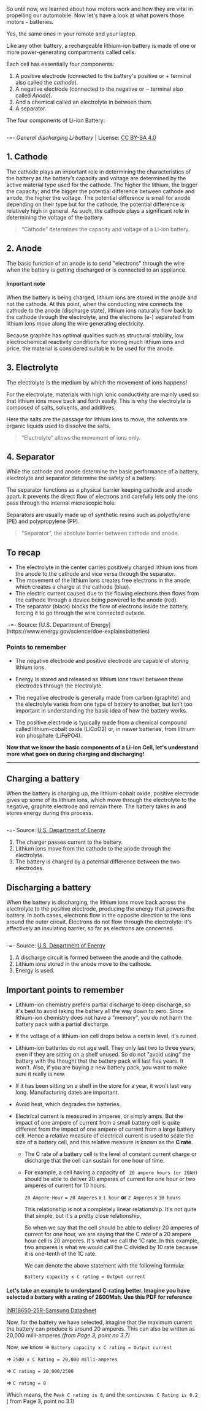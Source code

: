 So until now, we learned about how motors work and how they are vital in propelling our automobile. Now let's have a look at what powers those motors - batteries.

Yes, the same ones in your remote and your laptop.

Like any other battery, a rechargeable lithium-ion battery is made of one or more power-generating compartments called cells. 

Each cell has essentially four components: 
1. A positive electrode (connected to the battery's positive or + terminal also called the _cathode_).
2. A negative electrode (connected to the negative or − terminal also called _Anode_).
3. And a chemical called an electrolyte in between them. 
4. A separator.


The four components of Li-ion Battery​:

<img class="mx-auto w-auto md:w-auto" alt src="https://do7js0tdxrds1.cloudfront.net/0gsx7cuo21uo8qt4c86m0fa1pft3?response-content-disposition=inline%3B+filename%3D%22512px-General_discharging_Li_battery_diagram.svg.png%22%3B&response-content-type=image%2Fpng&Expires=1693400804&Signature=BKWh5utKrXcPRa6BSP4uPapE-fDqFGuUPySF4zTTRaR7xlB52IMj~mQOAnOY8AOG4H1Qttv0mJkFbb8AbcebzS~ZqI79soHi1aeCbjMcMdWQnkW-bALhAsV4Ymo~VKPBx0~v6pmyyv1oUO8qEj4u1fCeER~rCXJ09YMT2hErYimns5sxG2C9pd~O~QpTEkOdj8Tno8MMSHkMoFZQNYlg-~jhqowYnfd0IBp8RxYGfOq~fKFMcobpfbMPoSnAjpb6v1CwfjUrcg-zFiXWdc-MT0mVOZvtsZqvGde~wpnhVUZxj6SpAxiOWLUO1sKgYuX3BzkC9PCiAvkKlMI~oQp5QQ__&Key-Pair-Id=K2Q3HDJ6ZAQGFF">

-=- _General discharging Li battery_ | License: [CC BY-SA 4.0](https://creativecommons.org/licenses/by-sa/4.0/)

## **1. Cathode** 
The cathode plays an important role in determining the characteristics of the battery as the battery’s capacity and voltage are determined by the active material type used for the cathode.
The higher the lithium, the bigger the capacity; and the bigger the potential difference between cathode and anode, the higher the voltage.
The potential difference is small for anode depending on their type but for the cathode, the potential difference is relatively high in general.
As such, the cathode plays a significant role in determining the voltage of the battery. 

>“Cathode” determines the capacity and voltage of a Li-ion battery.

 
## **2. Anode** 

The basic function of an anode is to send "electrons" through the wire when the battery is getting discharged or is connected to an appliance.
 
#### Important note
When the battery is being charged, lithium ions are stored in the anode and not the cathode.
At this point, when the conducting wire connects the cathode to the anode (discharge state),
lithium ions naturally flow back to the cathode through the electrolyte,
and the electrons (e-) separated from lithium ions move along the wire generating electricity.

Because graphite has optimal qualities such as structural stability, low electrochemical reactivity conditions for storing much lithium ions and price, the material is considered suitable to be used for the anode.




## **3. Electrolyte** 

The electrolyte is the medium by which the movement of ions happens! 

For the electrolyte, materials with high ionic conductivity are mainly used so that lithium ions move back and forth easily. This is why the electrolyte is composed of salts, solvents, and additives.

Here the salts are the passage for lithium ions to move, the solvents are organic liquids used to dissolve the salts.

>“Electrolyte” allows the movement of ions only.

## **4. Separator** 


While the cathode and anode determine the basic performance of a battery, electrolyte and separator determine the safety of a battery.  

The separator functions as a physical barrier keeping cathode and anode apart.
It prevents the direct flow of electrons and carefully lets only the ions pass through the internal microscopic hole.


Separators are usually made up of synthetic resins such as polyethylene (PE) and polypropylene (PP).

>”Separator”, the absolute barrier between cathode and anode.

## To recap
- The electrolyte in the center carries positively charged lithium ions from the anode to the cathode and vice versa through the separator. 
- The movement of the lithium ions creates free electrons in the anode which creates a charge at the cathode (blue).  
- The electric current caused due to the flowing electrons then flows from the cathode through a device being powered to the anode (red). 
- The separator (black) blocks the flow of electrons inside the battery, forcing it to go through the wire connected outside.

<img class="mx-auto w-auto md:w-auto" alt src="https://do7js0tdxrds1.cloudfront.net/ntrwkx2u8fj3ioj43dv0nywcc31k?response-content-disposition=inline%3B+filename%3D%22How-Lithium-Ion-Batteries-Work+%281%29.gif%22%3B&response-content-type=image%2Fgif&Expires=1693400804&Signature=Wyxf~KhBeQgAz5TbNqCDYYOditN2QSizAVpvgm-X7YnQ--lEEfs6BopchNxwAqfmejFdF8yV0zYUhtFebkoo0j8hf9jqxWIg3o23m85Jdx1jKcxxSCjNQ2~JZX4RR9~V3mAJxIUh7yJ0UDyzTkYZxUyxdMBBIzXG6Fq-5aCOLdJtglO6q6SS7hFnPzoRWnI84soLLOQF~4UnjOoRQEkfqiYElsTpabfrR-MGscO-6RgkUi0QlZna~lS8j1d5Axaac2-uSAECNJSfdFLlh5CPsKbRi0npvZKZP2QZyEclbOJkjq9R6xuvDBy-qV5JtF7KKGQ0uYS5SwFqVPikgNYksQ__&Key-Pair-Id=K2Q3HDJ6ZAQGFF">
-=- Source: [U.S. Department of Energy](https://www.energy.gov/science/doe-explainsbatteries)

### Points to remember 
- The negative electrode and positive electrode are capable of storing lithium ions. 
- Energy is stored and released as lithium ions travel between these electrodes through the electrolyte.  

- The negative electrode is generally made from carbon (graphite) and the electrolyte varies from one type of battery to another, but isn't too important in understanding the basic idea of how the battery works.

- The positive electrode is typically made from a chemical compound called lithium-cobalt oxide (LiCoO2) or, in newer batteries, from lithium iron phosphate (LiFePO4). 


**Now that we know the basic components of a Li-ion Cell, let's understand more what goes on during charging and discharging!**

---
##  Charging a battery

When the battery is charging up, the lithium-cobalt oxide, positive electrode gives up some of its lithium ions, which move through the electrolyte to the negative, graphite electrode and remain there. The battery takes in and stores energy during this process.

<img class="mx-auto w-auto md:w-auto" alt src="https://do7js0tdxrds1.cloudfront.net/ntrwkx2u8fj3ioj43dv0nywcc31k?response-content-disposition=inline%3B+filename%3D%22How-Lithium-Ion-Batteries-Work+%281%29.gif%22%3B&response-content-type=image%2Fgif&Expires=1693487561&Signature=U~znclwblX-lDJM3MND3v1TvsCUNEl9YoQzGExaf5NNengygkdX-ToAcAR~MjPRl51hc-0n2uESeiDDTjISTwSLzsoER48Sd11crC~kNghJ0ys6msKpEXiv-Q8RS~ZpH3YIR3DN~BAhh~mrYHqEykBZnLb2CqYhrbr0nR~qWlKF605p2siUBZv9edD9yCWYK-ZfMG4vwsKShNg43OamdhEaobfvMEMtR7m-Td1Th7mWVCHeTsBnLL0ADYMe~Ad6A5NfWFlXBsn7K9eQl-xgdHjZ-~~ccOOqU35Y7SCtc5Icwa5hfnoaSaneh1jAvZ~jiAQT~m0kWTsHdbg53Xhdaeg__&Key-Pair-Id=K2Q3HDJ6ZAQGFF">



-=- Source: [U.S. Department of Energy](https://www.energy.gov/science/doe-explainsbatteries)

1. The charger passes current to the battery.
2. Lithium ions move from the cathode to the anode through the electrolyte.
3. The battery is charged by a potential difference between the two electrodes.

##  Discharging a battery
When the battery is discharging, the lithium ions move back across the electrolyte to the positive electrode, producing the energy that powers the battery. In both cases, electrons flow in the opposite direction to the ions around the outer circuit. Electrons do not flow through the electrolyte: it's effectively an insulating barrier, so far as electrons are concerned.

<img class="mx-auto w-auto md:w-auto" alt src="https://do7js0tdxrds1.cloudfront.net/628fdm2n6bttjuogbbatspckey1o?response-content-disposition=inline%3B+filename%3D%22discharging-cropped.gif%22%3B&response-content-type=image%2Fgif&Expires=1693400804&Signature=JYrha-duzy8NVrcFXvGiWEplsB1enTmkCV7X5joc5u~ppUFqfChYatVh~IfS157VhxUOPROxRO7ejycaUnwPAuJIkC~ZBLdjOarG-jsAjryg4tzqIvJ9wYuyPUDaEQnmQwmZ7BhPS1G9XK3XwyWFWeQ7A2OwxPEe-J7jGTZc6o4EDL-t0~61rC9lIQUoi5Hp0wn0VikN0N8Qr1~xHp-Z3cqj18cJ0b077LrHWiJcRtE4Eygm0Vg4bbFVUjszdkNZS68grmXdO724DGScHwE91uJ-~PyBGYmYrx3YIHGzcmuo-18wRpfB2rUEP1SRnN-dd244AD9k~vsJfDcME5D9dQ__&Key-Pair-Id=K2Q3HDJ6ZAQGFF">

-=- Source: [U.S. Department of Energy](https://www.energy.gov/science/doe-explainsbatteries)

1. A discharge circuit is formed between the anode and the cathode.
2. Lithium ions stored in the anode move to the cathode.
3. Energy is used.

## Important points to remember

- Lithium-ion chemistry prefers partial discharge to deep discharge, so it's best to avoid taking the battery all the way down to zero. Since lithium-ion chemistry does not have a "memory", you do not harm the battery pack with a partial discharge. 

- If the voltage of a lithium-ion cell drops below a certain level, it's ruined.
- Lithium-ion batteries do not age well. They only last two to three years, even if they are sitting on a shelf unused. So do not "avoid using" the battery with the thought that the battery pack will last five years. It won't. Also, if you are buying a new battery pack, you want to make sure it really is new. 

- If it has been sitting on a shelf in the store for a year, it won't last very long. Manufacturing dates are important.

- Avoid heat, which degrades the batteries.

- Electrical current is measured in amperes, or simply amps. But the impact of one ampere of current from a small battery cell is quite different from the impact of one ampere of current from a large battery cell. Hence a relative measure of electrical current is used to scale the size of a battery cell, and this relative measure is known as the **C rate**. 
     
     * The C rate of a battery cell is the level of constant current charge or discharge that the cell can sustain for one hour of time. 

     * For example, a cell having a capacity of ` 20 ampere hours (or 20AH)`  should be able to deliver 20 amperes of current for one hour or two amperes of current for 10 hours. 
       
       `20 Ampere-Hour` = `20 Amperes` x `1 hour` **or** `2 Amperes` x `10
hours`

       This relationship is not a completely linear relationship. It's not quite that simple, but it's a pretty close relationship, 

       So when we say that the cell should be able to deliver 20 amperes of current for one hour, we are saying that the C rate of a 20 ampere hour cell is 20 amperes. It's what we call the 1C rate. In this example, two amperes is what we would call the C divided by 10 rate because it is one-tenth of the 1C rate. 

       We can denote the above statement with the following formula: 
      
        `Battery capacity x C rating = Output current`

#### Let's take an example to understand C-rating better. Imagine you have selected a battery with a rating of 2600Mah. Use this PDF for reference 
[INR18650-25R-Samsung Datasheet](https://www.pupilfirst.school/markdown_attachments/3616/qkvyUQpXzNZfSCXh6M_2UQ)


Now, for the battery we have selected, imagine that the maximum current the battery can produce is around 20 amperes. This can also be written as 20,000 milli-amperes *(from Page 3, point no 3.7)*


Now, we know
=> `Battery capacity x C rating = Output current`

=> `2500 x C Rating = 20,000 milli-amperes`

=> `C rating = 20,000/2500`

=> `C rating = 8`

Which means, the `Peak C rating is 8`, and the `continuous C Rating is 0.2` ( from Page 3, point no 3.1)
